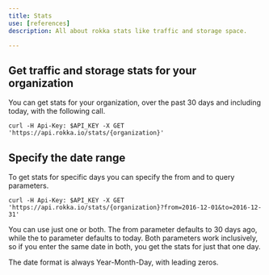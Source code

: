 ```yaml
---
title: Stats
use: [references]
description: All about rokka stats like traffic and storage space.

---
```


## Get traffic and storage stats for your organization

You can get stats for your organization, over the past 30 days and including today, with the following call.

```language-bash
curl -H Api-Key: $API_KEY -X GET 'https://api.rokka.io/stats/{organization}'
```

## Specify the date range

To get stats for specific days you can specify the from and to query parameters. 

```language-bash
curl -H Api-Key: $API_KEY -X GET 'https://api.rokka.io/stats/{organization}?from=2016-12-01&to=2016-12-31'
```

You can use just one or both. The from parameter defaults to 30 days ago, while the to parameter defaults to today. Both
parameters work inclusively, so if you enter the same date in both, you get the stats for just that one day.

The date format is always Year-Month-Day, with leading zeros.
